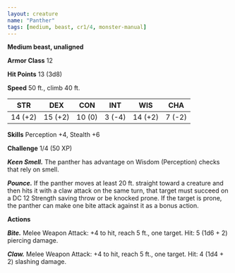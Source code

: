 ```yaml
---
layout: creature
name: "Panther"
tags: [medium, beast, cr1/4, monster-manual]
---
```


**Medium beast, unaligned**

**Armor Class** 12

**Hit Points** 13 (3d8)

**Speed** 50 ft., climb 40 ft.

|   STR   |   DEX   |   CON   |   INT   |   WIS   |   CHA   |
|:-----:|:-----:|:-----:|:-----:|:-----:|:-----:|
| 14 (+2) | 15 (+2) | 10 (0) | 3 (-4) | 14 (+2) | 7 (-2) |

**Skills** Perception +4, Stealth +6

**Challenge** 1/4 (50 XP)

***Keen Smell.*** The panther has advantage on Wisdom (Perception) checks that rely on smell.

***Pounce.*** If the panther moves at least 20 ft. straight toward a creature and then hits it with a claw attack on the same turn, that target must succeed on a DC 12 Strength saving throw or be knocked prone. If the target is prone, the panther can make one bite attack against it as a bonus action.

**Actions**

***Bite.*** Melee Weapon Attack: +4 to hit, reach 5 ft., one target. Hit: 5 (1d6 + 2) piercing damage.

***Claw.*** Melee Weapon Attack: +4 to hit, reach 5 ft., one target. Hit: 4 (1d4 + 2) slashing damage.

